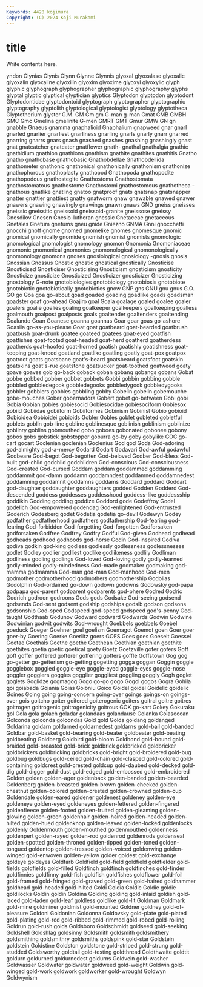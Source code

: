 ```yaml
---
Keywords: 4428 kojimura
Copyright: (C) 2024 Koji Murakami
---
```


# title

Write contents here.



yndon
Glynias Glynis Glynn Glynne Glynnis glyoxal glyoxalase glyoxalic glyoxalin glyoxaline
glyoxilin glyoxim glyoxime glyoxyl glyoxylic glyph glyphic glyphograph glyphographer glyphographic
glyphography glyphs glyptal glyptic glyptical glyptician glyptics Glyptodon glyptodon glyptodont
Glyptodontidae glyptodontoid glyptograph glyptographer glyptographic glyptography glyptolith glyptological glyptologist glyptology
glyptotheca Glyptotherium glyster G.M. GM Gm gm G-man g-man Gmat
GMB GMBH GMC Gmc Gmelina gmelinite G-men GMRT GMT Gmur
GMW GN gn gnabble Gnaeus gnamma gnaphalioid Gnaphalium gnapweed gnar
gnarl gnarled gnarlier gnarliest gnarliness gnarling gnarls gnarly gnarr gnarred
gnarring gnarrs gnars gnash gnashed gnashes gnashing gnashingly gnast gnat
gnatcatcher gnateater gnatflower gnath- gnathal gnathalgia gnathic gnathidium gnathion gnathions
gnathism gnathite gnathites gnathitis Gnatho gnatho gnathobase gnathobasic Gnathobdellae Gnathobdellida
gnathometer gnathonic gnathonical gnathonically gnathonism gnathonize gnathophorous gnathoplasty gnathopod Gnathopoda
gnathopodite gnathopodous gnathostegite Gnathostoma Gnathostomata gnathostomatous gnathostome Gnathostomi gnathostomous gnathotheca
-gnathous gnatlike gnatling gnatoo gnatproof gnats gnatsnap gnatsnapper gnatter gnattier
gnattiest gnatty gnatworm gnaw gnawable gnawed gnawer gnawers gnawing gnawingly
gnawings gnawn gnaws GND gneiss gneisses gneissic gneissitic gneissoid gneissoid-granite
gneissose gneissy Gnesdilov Gnesen Gnesio-lutheran gnessic Gnetaceae gnetaceous Gnetales Gnetum
gnetums gneu gnide Gniezno GNMA Gnni gnocchetti gnocchi gnoff gnome
gnomed gnomelike gnomes gnomesque gnomic gnomical gnomically gnomide gnomish gnomist
gnomists gnomologic gnomological gnomologist gnomology gnomon Gnomonia Gnomoniaceae gnomonic gnomonical
gnomonics gnomonological gnomonologically gnomonology gnomons gnoses gnosiological gnosiology -gnosis gnosis
Gnossian Gnossus Gnostic gnostic gnostical gnostically Gnosticise Gnosticised Gnosticiser Gnosticising
Gnosticism gnosticism gnosticity Gnosticize gnosticize Gnosticized Gnosticizer gnosticizer Gnosticizing gnostology
G-note gnotobiologies gnotobiology gnotobiosis gnotobiote gnotobiotic gnotobiotically gnotobiotics gnow GNP
gns GNU gnu gnus G.O. GO go Goa goa go-about
goad goaded goading goadlike goads goadsman goadster goaf go-ahead Goajiro
goal Goala goalage goaled goalee goaler goalers goalie goalies goaling
goalkeeper goalkeepers goalkeeping goalless goalmouth goalpost goalposts goals goaltender goaltenders
goaltending Goalundo Goan Goanese goanna goannas Goar goar goas go-ashore
Goasila go-as-you-please Goat goat goatbeard goat-bearded goatbrush goatbush goat-drunk goatee
goateed goatees goat-eyed goatfish goatfishes goat-footed goat-headed goat-herd goatherd goatherdess
goatherds goat-hoofed goat-horned goatish goatishly goatishness goat-keeping goat-kneed goatland goatlike
goatling goatly goat-pox goatpox goatroot goats goatsbane goat's-beard goatsbeard goatsfoot
goatskin goatskins goat's-rue goatstone goatsucker goat-toothed goatweed goaty goave goaves
gob go-back goback goban gobang gobangs gobans Gobat gobbe gobbed
gobber gobbet gobbets Gobbi gobbin gobbing gobble gobbled gobbledegook gobbledegooks
gobbledygook gobbledygooks gobbler gobblers gobbles gobbling gobby Gobelin gobelin gobemouche
gobe-mouches Gober gobernadora Gobert gobet go-between Gobi gobi Gobia Gobian
gobies gobiesocid Gobiesocidae gobiesociform Gobiesox gobiid Gobiidae gobiiform Gobiiformes Gobinism
Gobinist Gobio gobioid Gobioidea Gobioidei gobioids Gobler Gobles goblet gobleted
gobletful goblets goblin gob-line gobline goblinesque goblinish goblinism goblinize goblinry
goblins gobmouthed gobo goboes gobonated gobonee gobony gobos gobs gobstick
gobstopper goburra go-by goby gobylike GOC go-cart gocart Goclenian goclenian
Goclenius God god Goda God-adoring god-almighty god-a-mercy Godard Godart Godavari
God-awful godawful Godbeare God-begot God-begotten God-beloved Godber God-bless God-built god-child
godchild godchildren God-conscious God-consciousness God-created God-cursed Goddam goddam goddammed goddamming
goddammit god-damn goddamn goddamndest goddamned goddamnedest goddamning goddamnit goddamns goddams
Goddard goddard Goddart god-daughter goddaughter goddaughters godded Godden Godderd God-descended
goddess goddesses goddesshood goddess-like goddessship goddikin Godding godding goddize Goddord
gode Godeffroy Godel godelich God-empowered godendag God-enlightened God-entrusted Goderich Godesberg
godet Godetia godetia go-devil Godewyn Godey godfather godfatherhood godfathers godfathership
God-fearing god-fearing God-forbidden God-forgetting God-forgotten Godforsaken godforsaken Godfree Godfrey Godfry
Godful God-given Godhead godhead godheads godhood godhoods god-horse Godin God-inspired
Godiva godiva godkin god-king godless godlessly godlessness godlessnesses godlet Godley
godlier godliest godlike godlikeness godlily Godliman godliness godling godlings God-loved
God-loving godly godly-learned godly-minded godly-mindedness God-made godmaker godmaking god-mamma godmamma
God-man god-man God-manhood God-men godmother godmotherhood godmothers godmothership Godolias Godolphin
God-ordained go-down godown godowns Godowsky god-papa godpapa god-parent godparent godparents
god-phere Godred Godric Godrich godroon godroons Gods gods Godsake God-seeing
godsend godsends God-sent godsent godship godships godsib godson godsons godsonship
God-sped Godspeed god-speed godspeed god's-penny God-taught Godthaab Godunov Godward godward
Godwards Godwin Godwine Godwinian godwit godwits God-wrought Goebbels goebbels Goebel
goeduck Goeger Goehner goel goelism Goemagot Goemot goen Goer goer
goer-by Goering Goerke Goerlitz goers GOES Goes goes Goeselt Goessel
Goetae Goethals Goethe goethe Goethean Goethian goethian goethite goethites goetia
goetic goetical goety Goetz Goetzville gofer gofers Goff goff goffer
goffered gofferer goffering goffers goffle Goffstown Gog gog go-getter go-getterism
go-getting gogetting gogga goggan Goggin goggle gogglebox goggled goggle-eye goggle-eyed
goggle-eyes goggle-nose goggler gogglers goggles gogglier goggliest goggling goggly Gogh
goglet goglets Goglidze gogmagog Gogo go-go gogo Gogol gogos Gogra
Gohila goi goiabada Goiania Goias Goibniu Goico Goidel goidel Goidelic
goidelic Goines Going going going-concern going-over goings goings-on goings-over gois
goitcho goiter goitered goiterogenic goiters goitral goitre goitres goitrogen goitrogenic
goitrogenicity goitrous GOK go-kart Gokey Gokuraku gol Gola gola golach
goladar golandaas golandause Golanka Golaseccan Golconda golconda golcondas Gold gold
Golda goldang goldanged Goldarina goldarn goldarned goldarnedest goldarns gold-ball gold-banded
Goldbar gold-basket gold-bearing gold-beater goldbeater gold-beating goldbeating Goldberg Goldbird gold-bloom
Goldbond gold-bound gold-braided gold-breasted gold-brick goldbrick goldbricked goldbricker goldbrickers goldbricking
goldbricks gold-bright gold-broidered gold-bug goldbug goldbugs gold-ceiled gold-chain gold-clasped gold-colored
gold-containing goldcrest gold-crested goldcup gold-daubed gold-decked gold-dig gold-digger gold-dust gold-edged
gold-embossed gold-embroidered Golden golden golden-ager goldenback golden-banded golden-bearded Goldenberg golden-breasted
golden-brown golden-cheeked golden-chestnut golden-colored golden-crested golden-crowned golden-cup Goldendale golden-eared goldener
goldenest goldeney golden-eye goldeneye golden-eyed goldeneyes golden-fettered golden-fingered goldenfleece golden-footed
golden-fruited golden-gleaming golden-glowing golden-green goldenhair golden-haired golden-headed golden-hilted golden-hued goldenknop
golden-leaved golden-locked goldenlocks goldenly Goldenmouth golden-mouthed goldenmouthed goldenness goldenpert golden-rayed
golden-rod goldenrod goldenrods goldenseal golden-spotted golden-throned golden-tipped golden-toned golden-tongued goldentop
golden-tressed golden-voiced goldenwing golden-winged gold-enwoven golden-yellow golder goldest gold-exchange goldeye
goldeyes Goldfarb Goldfield gold-field goldfield goldfielder gold-fields goldfields gold-filled Goldfinch
goldfinch goldfinches gold-finder goldfinnies goldfinny gold-fish goldfish goldfishes goldflower gold-foil
gold-framed gold-fringed gold-graved gold-green gold-haired goldhammer goldhead gold-headed gold-hilted Goldi
Goldia Goldic Goldie goldie goldilocks Goldin goldin Goldina Golding golding
gold-inlaid goldish gold-laced gold-laden gold-leaf goldless goldlike gold-lit Goldman Goldmark
gold-mine goldminer goldmist gold-mounted Goldner goldney gold-of-pleasure Goldoni Goldonian Goldonna
Goldovsky gold-plate gold-plated gold-plating gold-red gold-ribbed gold-rimmed gold-robed gold-rolling Goldrun
gold-rush golds Goldsboro Goldschmidt goldseed gold-seeking Goldshell Goldshlag goldsinny Goldsmith
goldsmith goldsmithery goldsmithing goldsmithry goldsmiths goldspink gold-star Goldstein goldstein Goldstine
Goldston goldstone gold-striped gold-strung gold-studded Goldsworthy goldtail gold-testing goldthread Goldthwaite
goldtit goldurn goldurned goldurnedest goldurns Goldvein gold-washer Goldwasser Goldwater goldwater
goldweed gold-weight Goldwin gold-winged gold-work goldwork goldworker gold-wrought Goldwyn Goldwynism
